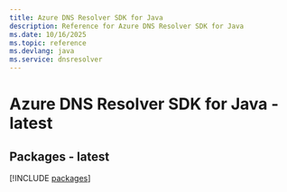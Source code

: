 ```yaml
---
title: Azure DNS Resolver SDK for Java
description: Reference for Azure DNS Resolver SDK for Java
ms.date: 10/16/2025
ms.topic: reference
ms.devlang: java
ms.service: dnsresolver
---
```

# Azure DNS Resolver SDK for Java - latest
## Packages - latest
[!INCLUDE [packages](dns-resolver-index.md)]